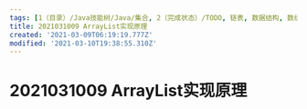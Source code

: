 ```yaml
---
tags: [1（目录）/Java技能树/Java/集合, 2（完成状态）/TODO, 链表, 数据结构, 数组, ArrayList]
title: 2021031009 ArrayList实现原理
created: '2021-03-09T06:19:19.777Z'
modified: '2021-03-10T19:38:55.310Z'
---
```


# 2021031009 ArrayList实现原理
